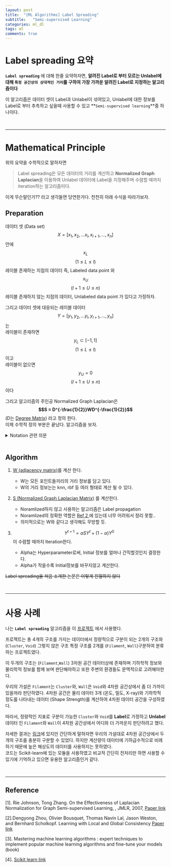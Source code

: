 ```yaml
---
layout: post
title:  "[ML Algorithms] Label Spreading"
subtitle:   "Semi-supervised Learning"
categories: ml_dl
tags: ml
comments: true
---
```


<!-- <script type="text/javascript" id="MathJax-script" async
  src="https://cdn.jsdelivr.net/npm/mathjax@3/es5/tex-mml-chtml.js">
</script> -->


<script>
MathJax.Hub.Queue(["Typeset",MathJax.Hub]);
</script>


<script>
MathJax = {
  tex: {
    inlineMath: [['$', '$'], ['\\(', '\\)']]
  },
  svg: {
    fontCache: 'global'
  }
};
</script>
<script type="text/javascript" id="MathJax-script" async
  src="https://cdn.jsdelivr.net/npm/mathjax@3/es5/tex-svg.js">
</script>

# Label spreading 요약

**`Label spreading`** 에 대해 한줄 요약하자면, **알려진 Label로 부터 모르는 Unlabel에 대해 `특정 공간상의 상대적인 거리`를 구하여 가장 가까운 알려진 Label로 지정하는 알고리즘이다** 

이 알고리즘은 데이터 셋이 Label과 Unlabel이 섞여있고, Unlabel에 대한 정보를 Label로 부터 추측하고 싶을때 사용할 수 있고 **`Semi-supervised learning`**중 하나이다. 

<br/>

---


# Mathematical Principle
위의 요약을 수학적으로 말하자면  
>Label spreading은 모든 데이터의 거리를 계산하고 **Normalized Graph Laplacian**을 이용하여 Unlabel 데이터에 Label을 지정해주며 수렴할 때까지 iteration하는 알고리즘이다.

이게 무슨말인가?? 라고 생각들면 당연한거다. 천천히 아래 수식을 따라가보자. 

## Preparation
데이터 셋 (Data set) $$ X = [x_{1},x_{2},...x_{l},x_{l+1},...,x_{n} ]$$ 안에   
$$x_{L} $$  $$(1 \leq L \leq l)$$ 레이블 존재하는 지점의 데이터 즉, Labeled data point 와  
$$x_{U} $$ $$(l+1 \leq U \leq n)$$ 레이블 존재하지 않는 지점의 데이터, Unlabeled data point 가 있다고 가정하자.

그리고 데이터 셋에 대응되는 레이블 데이터 $$Y = [y_{1},y_{2}, ... y_{l}, y_{l+1}, ... ,y_{n} ]$$ 는  
레이블이 존재하면 $$y_{L} \subset [-1,1]$$ $$(1	\leq L \leq l)$$  이고  
레이블이 없으면 $$y_{U} = 0$$ $$(l+1 \leq U \leq n)$$  이다

그리고 알고리즘의 주인공 Normalized Graph Laplacian은  
**$$S = D^{-\frac{1}{2}}WD^{-\frac{1}{2}}$$** (D는 [Degree Matrix](https://en.wikipedia.org/wiki/Degree_matrix))  라고 정의 한다.  
이제 수학적 정의 부분은 끝났다. 알고리즘을 보자.  

<details>
<summary> Notation 관련 의문</summary>
<div markdown="1">   
원래 Normalized Graph Laplacian은 $$L^{sym} = D^{-\frac{1}{2}}LD^{-\frac{1}{2}}$$ 이다.  
L = D - A 이고 A는 adjacency matrix 즉, 우리가 사용하고 있는 W와 같은 개념이다. 
이 정의를 위 수식에 대입하면 $$L^{sym} = I - D^{-\frac{1}{2}}AD^{-\frac{1}{2}}$$가 되어야 한다.  
왜 Label spreading에서 Normalized Graph Laplacian을 $$S = D^{-\frac{1}{2}}WD^{-\frac{1}{2}}$$ 이렇게 구성하는지는 잘 모르겠다. 엄밀한 정의와 다르니 L 대신 S notation을 쓰는게 아닌가 추측해본다.

</div>
</details>

<br/>

## Algorithm

1. [W (adjacency matrix)](https://en.wikipedia.org/wiki/Adjacency_matrix)를 계산 한다. 
    - W는 모든 포인트들끼리의 거리 정보를 담고 있다.
    - W의 거리 정보는는 knn, rbf 등 여러 형태로 계산 될 수 있다.
2. [S (Normalized Graph Laplacian Matrix)](https://en.wikipedia.org/wiki/Laplacian_matrix#Symmetric_normalized_Laplacian) 를 계산한다.
    - Noramlized하지 않고 사용하는 알고리즘은 Label propagation
    - Noramlized의 정확한 역할은 [Ref 2 ](https://swha0105.github.io/assets/ml/paper/Learning_with_Local_and_Global_Consistency.pdf) 에 있는데 너무 어려워서 정리 못함..
    - 의미적으로는 W와 같다고 생각해도 무방할 듯.    
 
3. $$Y^{t+1} = \alpha S Y^{t} + (1-\alpha)Y^{0}$$ 이 수렴할 때까지 Iteration한다.
    - Alpha는 Hyperparameter로써, Initial 정보를 얼마나 간직할것인지 결정한다. 
    - Alpha가 작을수록 Initial정보를 바꾸지않고 계산한다.


~~Label spreading을 처음 소개한 논문은 이렇게 친절하지 않다~~

<br/>

---

# 사용 사례

나는 **`Label spreading`** 알고리즘을 이 [프로젝트](https://swha0105.github.io/projects/2021/01/24/projects-projects-filament/)  에서 사용했다. 

프로젝트는  총 4개의 구조를 가지는 데이터에서 정량적으로 구분이 되는 2개의 구조와 (`Cluster`, `Void`) 그렇지 않은 구조 특정 구조를 2개를 (`Filament`, `Wall`)구분하여 분류하는 프로젝트였다. 

이 두개의 구조는 (`Filament`,`Wall`) 3차원 공간 데이터상에 존재하며 기하학적 정보와 물리학적 정보를 함께 보며 판단해야하고 또한 주변의 환경들도 문맥적으로 고려해야한다.

우리의 가설은 `Filament`는 `Cluster`와, `Wall`은  `Void`와 4차원 공간상에서 좀 더 가까이 있을꺼라 판단하였다. 4차원 공간은 물리 데이터 3개 (온도, 밀도, X-ray)와 기하학적 정도를 나타내는 데이터 (Shape Strength)를 계산하여 4차원 데이터 공간을 구성하였다.

따라서, 정량적인 지표로 구분이 가능한 `Cluster`와 `Void`를 **Label**로 가정하고 **Unlabel**데이터 인 `Filament`와 `Wall`이 4차원 공간상에서 어디와 더 가까운지 판단하려고 했다.

자세한 결과는 [링크](https://swha0105.github.io/projects/2021/01/24/projects-projects-filament/)에 있지만 간단하게 말하자면 우리의 가설대로 4차원 공간상에서 두개의 구조를 충분히 구분할 수 있었다. 하지만 계산량이 데이터에 기하급수적으로 비례하기 때문에 높은 해상도의 데이터를 사용하지는 못하였다.  
코드는 Scikit-learn에 있는 모듈을 사용하였고 비교적 간단히 전처리만 하면 사용할 수 있기에 기억하고 있으면 유용한 알고리즘인거 같다.


<br/>

---


## Reference

[1]. Rie Johnson, Tong Zhang.  On the Effectiveness of Laplacian Normalization for Graph Semi-supervised Learning, , JMLR, 2007, [Paper link](https://swha0105.github.io/assets/ml/paper/On_the_Effectiveness_of_Laplacian_Normalization_for_Graph.pdf) 

[2].Dengyong Zhou, Olivier Bousquet, Thomas Navin Lal,
Jason Weston, and Bernhard Scholkopf.  Learning with Local and Global Consistency [Paper link](https://swha0105.github.io/assets/ml/paper/Learning_with_Local_and_Global_Consistency.pdf) 

[3]. Mastering machine learning algorithms : expert techniques to implement 
popular machine learning algorithms and fine-tune your models (book)

[4]. [Scikit learn link](https://scikit-learn.org/stable/modules/generated/sklearn.semi_supervised.LabelSpreading.html)